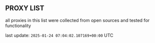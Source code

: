 ## PROXY LIST

all proxies in this list were collected from open sources and tested for functionality

last update: `2025-01-24 07:04:02.107169+00:00` UTC